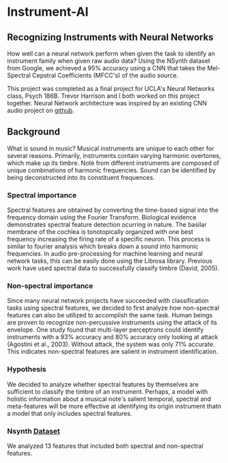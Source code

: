 # Instrument-AI

## Recognizing Instruments with Neural Networks
How well can a neural network perform when given the task to identify an instrument family when given raw audio data?  Using the NSynth dataset from Google, we achieved a 95% accuracy using a CNN that takes the Mel-Spectral Cepstral Coefficients (MFCC's) of the audio source. 

This project was completed as a final project for UCLA's Neural Networks class, Psych 186B. Trevor Harrison and I both worked on this project together. Neural Network architecture was inspired by an existing CNN audio project on [github](https://github.com/mikesmales).

## Background

What is sound in music? Musical instruments are unique to each other for several reasons. Primarily, instruments contain varying harmonic overtones, which make up its timbre. Note from different instruments are composed of unique combinations of harmonic frequencies. Sound can be identified by being deconstructed into its constituent frequences.

### Spectral importance

Spectral features are obtained by converting the time-based signal into the frequency domain using the Fourier Transform. Biological evidence demonstrates spectral feature detection ocurring in nature. The basilar membrane of the cochlea is tonotopically organized with one best frequency increasing the firing rate of a specific neuron. This process is similar to fourier analysis which breaks down a sound into harmonic frequencies. In audio pre-processing for machine learning and neural network tasks, this can be easily done using the Librosa library. Previous work have used spectral data to successfully classify timbre (David, 2005).

### Non-spectral importance

Since many neural network projects have succeeded with classification tasks using spectral features, we decided to first analyze how non-spectral features can also be utilized to accomplish the same task. Human beings are proven to recognize non-percussive instruments using the attack of its envelope. One study found that multi-layer perceptrons could identify instruments with a 93% accuracy and 80% accuracy only looking at attack (Agostini et al., 2003). Without attack, the system was only 71% accurate. This indicates non-spectral features are salient in instrument identification.

### Hypothesis
We decided to analyze whether spectral features by themselves are sufficient to classify the timbre of an instrument. Perhaps, a model with holistic information about a musical note's salient temporal, spectral and meta-features will be more effective at identifying its origin instrument thatn a model that only includes spectral features. 

### Nsynth [Dataset](link:https://magenta.tensorflow.org/datasets/nsynth "NSyth dataset")
We analyzed 13 features that included both spectral and non-spectral features.










